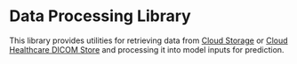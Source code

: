 # Data Processing Library

This library provides utilities for retrieving data from
[Cloud Storage](https://cloud.google.com/storage) or
[Cloud Healthcare DICOM Store](https://cloud.google.com/healthcare-api/docs/concepts/dicom#dicom_stores)
and processing it into model inputs for prediction.
